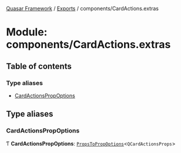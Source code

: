 [Quasar Framework](../index.md) / [Exports](../modules.md) / components/CardActions.extras

# Module: components/CardActions.extras

## Table of contents

### Type aliases

- [CardActionsPropOptions](components_CardActions_extras.md#cardactionspropoptions)

## Type aliases

### CardActionsPropOptions

Ƭ **CardActionsPropOptions**: [`PropsToPropOptions`](components_api.md#propstopropoptions)<`QCardActionsProps`\>
